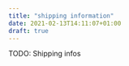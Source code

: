 ```yaml
---
title: "shipping information"
date: 2021-02-13T14:11:07+01:00
draft: true
---
```


TODO: Shipping infos